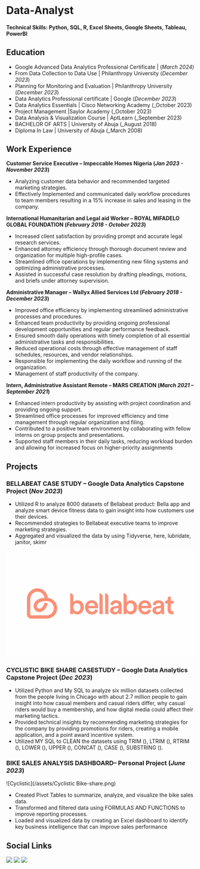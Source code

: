 # Data-Analyst

#### Technical Skills: Python, SQL, R, Excel Sheets, Google Sheets, Tableau, PowerBI

## Education
- Google Advanced Data Analytics Professional Certificate |          (_March 2024_)
- From Data Collection to Data Use | Philanthropy University         (_December 2023_)
- Planning for Monitoring and Evaluation | Philanthropy University   (_December 2023_)
- Data Analytics Professional certificate | Google                   (_December 2023_)
- Data Analytics Essentials | Cisco Networking Academy               (_October 2023)
- Project Management  |Saylor Academy                                (_October 2023)
- Data Analysis & Visualization Course | AptLearn                    (_September 2023)
- BACHELOR OF ARTS | University of Abuja                             (_August 2018)
- Diploma In Law | University of Abuja                               (_March 2008)

## Work Experience
**Customer Service Executive – Impeccable Homes Nigeria	                                                                (_Jan 2023 - November 2023_)**
-	Analyzing customer data behavior and recommended targeted marketing strategies.
-	Effectively Implemented and communicated daily workflow procedures to team members resulting in a 15% increase in sales and leasing in the company.
  
**International Humanitarian and Legal aid Worker – ROYAL MIFADELO GLOBAL FOUNDATION  (_February 2018 - October 2023_)**
-	Increased client satisfaction by providing prompt and accurate legal research services.
-	Enhanced attorney efficiency through thorough document review and organization for multiple high-profile cases.
-	Streamlined office operations by implementing new filing systems and optimizing administrative processes.
-	Assisted in successful case resolution by drafting pleadings, motions, and briefs under attorney supervision.
  
**Administrative Manager   – Wallyx Allied Services Ltd                                                            (_February 2018 - December 2023_)**
-	Improved office efficiency by implementing streamlined administrative processes and procedures.
-	Enhanced team productivity by providing ongoing professional development opportunities and regular performance feedback.
-	Ensured smooth daily operations with timely completion of all essential administrative tasks and responsibilities.
-	Reduced operational costs through effective management of staff schedules, resources, and vendor relationships.
-	Responsible for implementing the daily workflow and running of the organization.
-	Management of staff productivity of the company.

**Intern, Administrative Assistant Remote – MARS CREATION                                                             (_March 2021 – September 2021_)**
-	Enhanced intern productivity by assisting with project coordination and providing ongoing support.
-	Streamlined office processes for improved efficiency and time management through regular organization and filing.
-	Contributed to a positive team environment by collaborating with fellow interns on group projects and presentations.
-	Supported staff members in their daily tasks, reducing workload burden and allowing for increased focus on higher-priority assignments

## Projects
### BELLABEAT CASE STUDY – Google Data Analytics Capstone Project 	(_Nov 2023_)
-	Utilized R to analyze 8000 datasets of Bellabeat product: Bella app and analyze smart device fitness data to gain insight into how customers use their devices.
-	Recommended strategies to Bellabeat executive teams to improve marketing strategies.
-	Aggregated and visualized the data by using Tidyverse, here, lubridate, janitor, skimr

  ![Bellabeat](/assets/Bellabeat-logo.webp)

### CYCLISTIC BIKE SHARE CASESTUDY – Google Data Analytics Capstone Project                                 	(_Dec 2023_)
-	Utilized Python and My SQL to analyze six million datasets collected from the people living in Chicago with about 2.7 million people to gain insight into how casual members and casual riders differ, why casual riders would buy a membership, and how digital media could affect their marketing tactics.
-	Provided technical insights by recommending marketing strategies for the company by providing promotions for riders, creating a mobile application, and a point award incentive system.
-	Utilized MY SQL to CLEAN the datasets using TRIM (), LTRIM (), RTRIM (), LOWER (), UPPER (), CONCAT (), CASE (), SUBSTRING ().

### BIKE SALES ANALYSIS DASHBOARD– Personal Project 	(_June 2023_)
![Cyclistic](/assets/Cyclistic Bike-share.png)
-	Created Pivot Tables to summarize, analyze, and visualize the bike sales data.
-	Transformed and filtered data using FORMULAS AND FUNCTIONS to improve reporting processes.
-	Loaded and visualized data by creating an Excel dashboard to identify key business intelligence that can improve sales performance

## Social Links
<a href="https://https://www.linkedin.com/in/eliana-walters-5614751a2/"><img src="https://img.shields.io/badge/-LinkedIn-0072b1?&style=for-the-badge&logo=linkedin&logoColor=white" /></a>
<a href="https://twitter.com/eliana_walters?t=39yRsQHpWd-j4S9RBHVOnw&s=09"><img src="https://img.shields.io/badge/-Twitter-1DA1F2?&style=for-the-badge&logo=twitter&logoColor=white" /></a>
<a href="https://https://github.com/lyanasky"><img src="https://img.shields.io/badge/-GitHub-181717?&style=for-the-badge&logo=github&logoColor=white" /></a>
